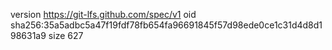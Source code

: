 version https://git-lfs.github.com/spec/v1
oid sha256:35a5adbc5a47f19fdf78fb654fa96691845f57d98ede0ce1c31d4d8d198631a9
size 627
